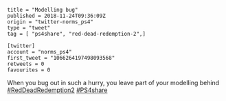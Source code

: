 ```
title = "Modelling bug"
published = 2018-11-24T09:36:09Z
origin = "twitter-norms_ps4"
type = "tweet"
tag = [ "ps4share", "red-dead-redemption-2",]

[twitter]
account = "norms_ps4"
first_tweet = "1066264197498093568"
retweets = 0
favourites = 0
```

When you bug out in such a hurry, you leave part of your modelling behind [#RedDeadRedemption2](/tags/red-dead-redemption-2/) [#PS4share](/tags/ps4share/)

<p class='image'><img src='https://mnf.m17s.net/2018/11/24/DswhoqrXgAUMVsA.jpg' alt=''></p>

